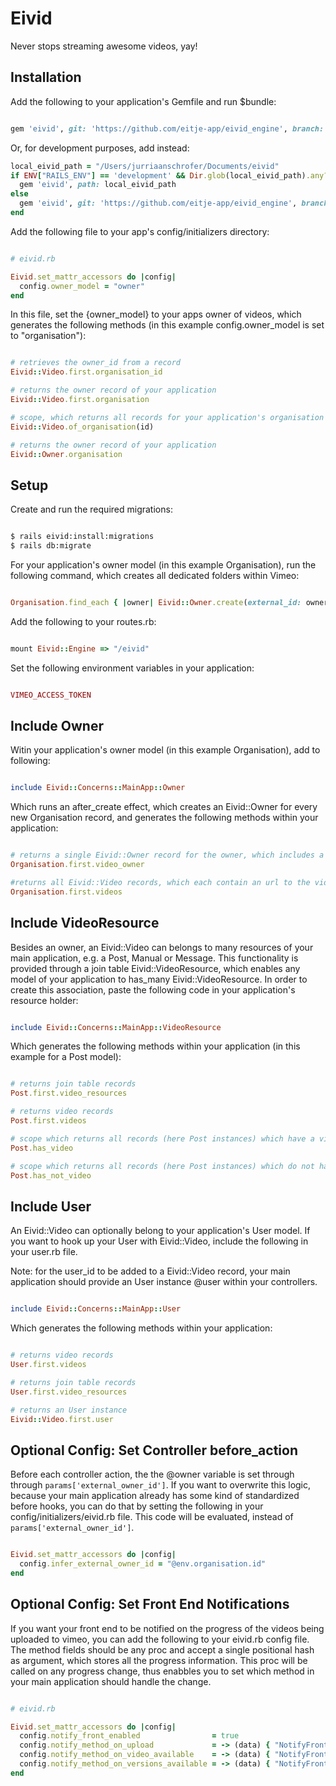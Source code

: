 # Eivid

Never stops streaming awesome videos, yay!



## Installation

Add the following to your application's Gemfile and run $bundle:

```ruby

gem 'eivid', git: 'https://github.com/eitje-app/eivid_engine', branch: 'production'

```
Or, for development purposes, add instead:

```ruby
local_eivid_path = "/Users/jurriaanschrofer/Documents/eivid"
if ENV["RAILS_ENV"] == 'development' && Dir.glob(local_eivid_path).any?
  gem 'eivid', path: local_eivid_path
else
  gem 'eivid', git: 'https://github.com/eitje-app/eivid_engine', branch: 'production'
end
```

Add the following file to your app's config/initializers directory:

```ruby

# eivid.rb

Eivid.set_mattr_accessors do |config|
  config.owner_model = "owner"
end

```

In this file, set the {owner_model} to your apps owner of videos, which generates the following methods (in this example config.owner_model is set to "organisation"):

```ruby

# retrieves the owner_id from a record
Eivid::Video.first.organisation_id

# returns the owner record of your application
Eivid::Video.first.organisation 

# scope, which returns all records for your application's organisation
Eivid::Video.of_organisation(id)

# returns the owner record of your application
Eivid::Owner.organisation

```



## Setup

Create and run the required migrations:

```bash

$ rails eivid:install:migrations
$ rails db:migrate

```

For your application's owner model (in this example Organisation), run the following command, which creates all dedicated folders within Vimeo:

```ruby

Organisation.find_each { |owner| Eivid::Owner.create(external_id: owner.id) }

```

Add the following to your routes.rb:

```ruby

mount Eivid::Engine => "/eivid"

```

Set the following environment variables in your application:

```ruby

VIMEO_ACCESS_TOKEN

```



## Include Owner

Witin your application's owner model (in this example Organisation), add to following:

```ruby

include Eivid::Concerns::MainApp::Owner

```

Which runs an after_create effect, which creates an Eivid::Owner for every new Organisation record, and generates the following methods within your application:

```ruby

# returns a single Eivid::Owner record for the owner, which includes a Vimeo folder_id
Organisation.first.video_owner

#returns all Eivid::Video records, which each contain an url to the video and vimeo_id
Organisation.first.videos

```



## Include VideoResource

Besides an owner, an Eivid::Video can belongs to many resources of your main application, e.g. a Post, Manual or Message. This functionality is provided through a join table Eivid::VideoResource, which enables any model of your application to has_many Eivid::VideoResource. In order to create this association, paste the following code in your application's resource holder:

```ruby

include Eivid::Concerns::MainApp::VideoResource

```

Which generates the following methods within your application (in this example for a Post model):

```ruby

# returns join table records
Post.first.video_resources

# returns video records
Post.first.videos

# scope which returns all records (here Post instances) which have a video
Post.has_video

# scope which returns all records (here Post instances) which do not have a video
Post.has_not_video

```



## Include User

An Eivid::Video can optionally belong to your application's User model. If you want to hook up your User with Eivid::Video, include the following in your user.rb file.

Note: for the user_id to be added to a Eivid::Video record, your main application should provide an User instance @user within your controllers. 

```ruby

include Eivid::Concerns::MainApp::User

```

Which generates the following methods within your application:

```ruby

# returns video records
User.first.videos

# returns join table records
User.first.video_resources

# returns an User instance
Eivid::Video.first.user

```





## Optional Config: Set Controller before_action

Before each controller action, the the @owner variable is set through through ```params['external_owner_id']```. If you want to overwrite this logic, because your main application already has some kind of standardized before hooks, you can do that by setting the following in your config/initializers/eivid.rb file. This code will be evaluated, instead of ```params['external_owner_id']```.

```ruby

Eivid.set_mattr_accessors do |config|
  config.infer_external_owner_id = "@env.organisation.id"
end

```



## Optional Config: Set Front End Notifications

If you want your front end to be notified on the progress of the videos being uploaded to vimeo, you can add the following to your eivid.rb config file. The method fields should be any proc and accept a single positional hash as argument, which stores all the progress information. This proc will be called on any progress change, thus enabbles you to set which method in your main application should handle the change.

```ruby

# eivid.rb

Eivid.set_mattr_accessors do |config|
  config.notify_front_enabled                = true
  config.notify_method_on_upload             = -> (data) { "NotifyFrontOnVimeoService.progress(#{data})" }
  config.notify_method_on_video_available    = -> (data) { "NotifyFrontOnVimeoService.progress(#{data})" }
  config.notify_method_on_versions_available = -> (data) { "NotifyFrontOnVimeoService.progress(#{data})" }
end

```





